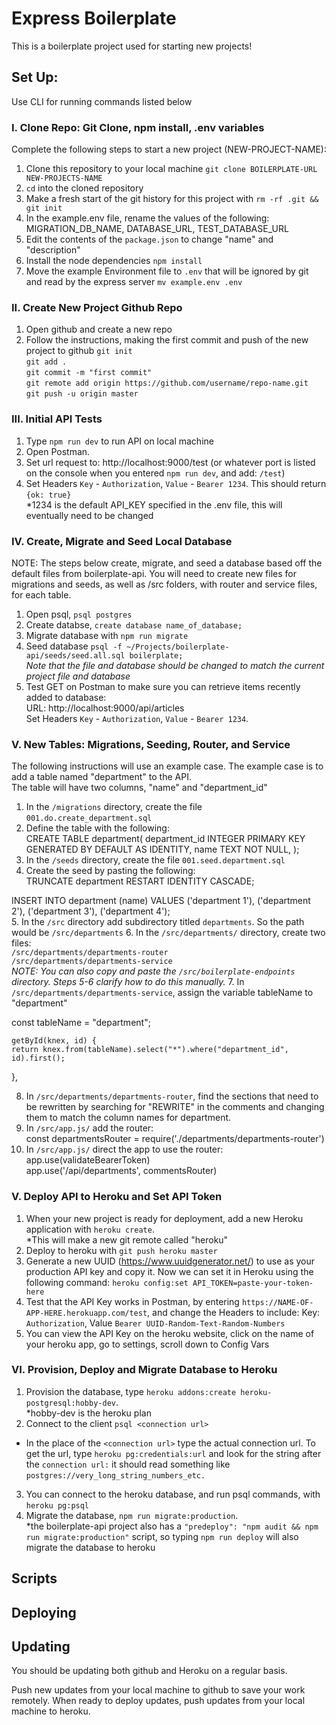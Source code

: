 # Express Boilerplate

This is a boilerplate project used for starting new projects!

## Set Up: 
Use CLI for running commands listed below

### I. Clone Repo: Git Clone, npm install, .env variables
Complete the following steps to start a new project (NEW-PROJECT-NAME):

1. Clone this repository to your local machine `git clone BOILERPLATE-URL NEW-PROJECTS-NAME`
2. `cd` into the cloned repository
3. Make a fresh start of the git history for this project with `rm -rf .git && git init`
4. In the example.env file, rename the values of the following: MIGRATION_DB_NAME, DATABASE_URL, TEST_DATABASE_URL  
5. Edit the contents of the `package.json` to change "name" and "description"
6. Install the node dependencies `npm install`  
7. Move the example Environment file to `.env` that will be ignored by git and read by the express server `mv example.env .env`

### II. Create New Project Github Repo 
1. Open github and create a new repo
2. Follow the instructions, making the first commit and push of the new project to github
`git init`  
`git add . `  
`git commit -m "first commit"`  
`git remote add origin https://github.com/username/repo-name.git`  
`git push -u origin master`

### III. Initial API Tests
1. Type `npm run dev` to run API on local machine
2. Open Postman. 
3. Set url request to: http://localhost:9000/test (or whatever port is listed on the console when you entered `npm run dev`, and add: `/test`)
4. Set Headers `Key` - `Authorization`, `Value` - `Bearer 1234`. This should return `{ok: true}`  
*1234 is the default API_KEY specified in the .env file, this will eventually need to be changed

### IV. Create, Migrate and Seed Local Database
NOTE: The steps below create, migrate, and seed a database based off the default files from boilerplate-api. You will need to create new files for migrations and seeds, as well as /src folders, with router and service files, for each table.  
1. Open psql, `psql postgres`
2. Create databse, `create database name_of_database;`
3. Migrate database with `npm run migrate` 
4. Seed database `psql -f ~/Projects/boilerplate-api/seeds/seed.all.sql boilerplate;`  
*Note that the file and database should be changed to match the current project file and database*
5. Test GET on Postman to make sure you can retrieve items recently added to database:  
URL: http://localhost:9000/api/articles  
Set Headers `Key` - `Authorization`, `Value` - `Bearer 1234`.

### V. New Tables: Migrations, Seeding, Router, and Service
The following instructions will use an example case. The example case is to add a table named "department" to the API.  
The table will have two columns, "name" and "department_id"
1. In the `/migrations` directory, create the file `001.do.create_department.sql` 
2. Define the table with the following:  
  CREATE TABLE department(
    department_id INTEGER PRIMARY KEY GENERATED BY DEFAULT AS IDENTITY,
    name TEXT NOT NULL,
    );
3. In the `/seeds` directory, create the file `001.seed.department.sql` 
4. Create the seed by pasting the following:  
  TRUNCATE department RESTART
  IDENTITY CASCADE;

  INSERT INTO department
      (name)
  VALUES
      ('department 1'),
      ('department 2'),
      ('department 3'),
      ('department 4');  
5. In the `/src` directory add subdirectory titled `departments`. So the path would be `/src/departments`
6. In the `/src/departments/` directory, create two files:  
`/src/departments/departments-router`  
`/src/departments/departments-service`  
*NOTE: You can also copy and paste the `/src/boilerplate-endpoints` directory. Steps 5-6 clarify how to do this manually.* 
7. In `/src/departments/departments-service`, assign the variable tableName to "department"

  const tableName = "department"; 
  
    getById(knex, id) {
    return knex.from(tableName).select("*").where("department_id", id).first();
  },
  
8. In `/src/departments/departments-router`, find the sections that need to be rewritten by searching for "REWRITE" in the comments and changing them to match the column names for department.  
9. In `/src/app.js/` add the router:  
  const departmentsRouter = require('./departments/departments-router')
10. In `/src/app.js/` direct the app to use the router:  
  app.use(validateBearerToken)  
  app.use('/api/departments', commentsRouter)





### V. Deploy API to Heroku and Set API Token 
1. When your new project is ready for deployment, add a new Heroku application with `heroku create`.   
*This will make a new git remote called "heroku"
2. Deploy to heroku with `git push heroku master`
3. Generate a new UUID (https://www.uuidgenerator.net/) to use as your production API key and copy it. Now we can set it in Heroku using the following command: `heroku config:set API_TOKEN=paste-your-token-here`   
4. Test that the API Key works in Postman, by entering `https://NAME-OF-APP-HERE.herokuapp.com/test`, and change the Headers to include: Key: `Authorization`, Value `Bearer UUID-Random-Text-Random-Numbers`
5. You can view the API Key on the heroku website, click on the name of your heroku app, go to settings, scroll down to Config Vars

### VI. Provision, Deploy and Migrate Database to Heroku
1. Provision the database, type `heroku addons:create heroku-postgresql:hobby-dev`.  
*hobby-dev is the heroku plan 
2. Connect to the client `psql <connection url>`  
* In the place of the `<connection url>` type the actual connection url. To get the url, type `heroku pg:credentials:url` and look for the string after the `connection url:` it should read something like `postgres://very_long_string_numbers_etc.`
3. You can connect to the heroku database, and run psql commands, with `heroku pg:psql` 
4. Migrate the database, `npm run migrate:production`.  
*the boilerplate-api project also has a `"predeploy": "npm audit && npm run migrate:production"` script, so typing `npm run deploy` will also migrate the database to heroku



## Scripts



## Deploying



## Updating
You should be updating both github and Heroku on a regular basis. 

Push new updates from your local machine to github to save your work remotely.
When ready to deploy updates, push updates from your local machine to heroku. 

